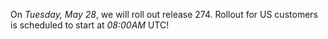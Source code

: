 On *Tuesday, May 28*, we will roll out release 274.
Rollout for US customers is scheduled to start at *08:00AM* UTC!
